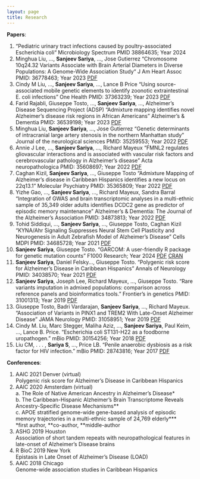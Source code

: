 ```yaml
---
layout: page
title: Research 
---
```



**Papers**:

1. “Pediatric urinary tract infections caused by poultry-associated Escherichia coli“ Microbiology Spectrum PMID 38864635; Year 2024
2. Minghua Liu, ..., **Sanjeev Sariya**, ..., Jose Gutierrez “Chromosome 10q24.32 Variants Associate with Brain Arterial Diameters in Diverse Populations: A Genome-Wide Association Study“ J Am Heart Assoc PMID: 36778463; Year 2023 <a href="/researchpdfs/2023_10q24_JAH.pdf">PDF</a> 
3. Cindy M Liu, ..., **Sanjeev Sariya**, ..., Lance B Price “Using source-associated mobile genetic elements to identify zoonotic extraintestinal E. coli infections” One Health PMID: 37363239; Year 2023 <a href="/researchpdfs/2023_zoonotic.pdf">PDF</a>
4. Farid Rajabli, Giuseppe Tosto, ..., **Sanjeev Sariya**, ..., Alzheimer’s Disease Sequencing Project (ADSP) “Admixture mapping identifies novel Alzheimer’s disease risk regions in African Americans” Alzheimer’s & Dementia PMID: 36539198; Year 2023 <a href="/researchpdfs/2023_afr_amr_admixture.pdf">PDF</a> 
5. Minghua Liu, **Sanjeev Sariya**, ..., Jose Gutierrez “Genetic determinants of intracranial large artery stenosis in the northern Manhattan study” Journal of the neurological sciences PMID: 35259553; Year 2022 <a href="/researchpdfs/2022_nomah.pdf">PDF</a> 
6. Annie J Lee, ..., **Sanjeev Sariya**, ..., Richard Mayeux “FMNL2 regulates gliovascular interactions and is associated with vascular risk factors and cerebrovascular pathology in Alzheimer’s disease” Acta neuropathologica PMID: 35608697; Year 2022 <a href="/researchpdfs/2022_fmnl2.pdf">PDF</a>
7. Caghan Kizil, **Sanjeev Sariya**, ..., Giuseppe Tosto “Admixture Mapping of Alzheimer’s disease in Caribbean Hispanics identifies a new locus on 22q13.1” Molecular Psychiatry PMID: 35365809; Year 2022 <a href="/researchpdfs/admixture.pdf">PDF</a>
8. Yizhe Gao, ..., **Sanjeev Sariya**, ..., Richard Mayeux, Sandra Barral “Integration of GWAS and brain transcriptomic analyses in a multi-ethnic sample of 35,349 older adults identifies DCDC2 gene as predictor of episodic memory maintenance” Alzheimer’s & Dementia: The Journal of the Alzheimer’s Association PMID: 34873813; Year 2022 <a href="/researchpdfs/2022_integration.pdf">PDF</a> 
9. Tohid Siddiqui, ..., **Sanjeev Sariya**, ..., Giuseppe Tosto, Caghan Kizil “KYNA/Ahr Signaling Suppresses Neural Stem Cell Plasticity and Neurogenesis in Adult Zebrafish Model of Alzheimer’s Disease” Cells MDPI PMID: 34685728; Year 2021 <a href="/researchpdfs/2021_kyna.pdf">PDF</a> 
10. **Sanjeev Sariya**, Giuseppe Tosto. “GARCOM: A user-friendly R package for genetic mutation counts” F1000 Research; Year 2024 <a href="/researchpdfs/garcom.pdf">PDF</a> <a href="https://cran.r-project.org/web/packages/GARCOM/index.html">CRAN</a>
11. **Sanjeev Sariya**, Daniel Felsky..., Giuseppe Tosto. “Polygenic risk score for Alzheimer’s Disease in Caribbean Hispanics” Annals of Neurology PMID: 34038570; Year 2021 <a href="/researchpdfs/PRS.pdf">PDF</a>
12. **Sanjeev Sariya**, Joseph Lee, Richard Mayeux, ..., Giuseppe Tosto. “Rare variants imputation in admixed populations: comparison across reference panels and bioinformatics tools.” Frontier’s in genetics PMID: 31001313; Year 2019 <a href="/researchpdfs/rare.pdf">PDF</a> 
13. Giuseppe Tosto, Badri Vardarajan, **Sanjeev Sariya**, ..., Richard Mayeux. “Association of Variants in PINX1 and TREM2 With Late-Onset Alzheimer Disease” JAMA Neurology PMID: 31058951; Year 2019 <a href="/researchpdfs/2019_pinx1.pdf">PDF</a>  
14. Cindy M. Liu, Marc Stegger, Maliha Aziz, ..., **Sanjeev Sariya**, Paul Keim, ..., Lance B. Price. “Escherichia coli ST131-H22 as a foodborne uropathogen.” mBio PMID: 30154256; Year 2018 <a href="/researchpdfs/2018_ecoli.pdf">PDF</a>  
15. Liu CM, . . . , **Sariya S**, ..., Price LB. “Penile anaerobic dysbiosis as a risk factor for HIV infection.” mBio PMID: 28743816; Year 2017 <a href="/researchpdfs/2017_penile_mbio.pdf">PDF</a>  

**Conferences**:
1. AAIC 2021 Denver (virtual)  
Polygenic risk score for Alzheimer’s Disease in Caribbean Hispanics  
2. AAIC 2020 Amsterdam (virtual)  
a. The Role of Native American Ancestry in Alzheimer’s Disease*  
b. The Caribbean-Hispanic Alzheimer’s Brain Transcriptome Reveals Ancestry-Specific Disease Mechanisms**   
c. APOE stratified genome-wide gene-based analysis of episodic memory trajectories in a multi-ethnic sample of 24,769 elderly***   
*first author, **co-author, **middle-author   
3. ASHG 2019 Houston  
Association of short tandem repeats with neuropathological features in late-onset of Alzheimer’s Disease brains  
4. R BioC 2019 New York  
Epistasis in Late Onset of Alzheimer’s Disease (LOAD)  
5. AAIC 2018 Chicago  
Genome-wide association studies in Caribbean Hispanics
